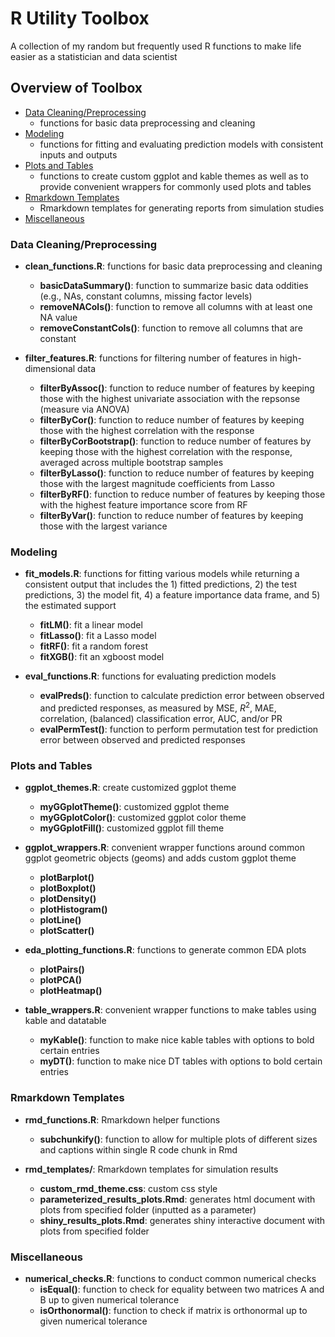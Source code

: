 # R Utility Toolbox

A collection of my random but frequently used R functions to make life easier as a statistician and data scientist

## Overview of Toolbox

* [Data Cleaning/Preprocessing](#data-cleaningpreprocessing)
	- functions for basic data preprocessing and cleaning
* [Modeling](#modeling)
	- functions for fitting and evaluating prediction models with consistent inputs and outputs
* [Plots and Tables](#plots-and-tables)
	- functions to create custom ggplot and kable themes as well as to provide convenient wrappers for commonly used plots and tables
* [Rmarkdown Templates](#rmarkdown-templates)
	- Rmarkdown templates for generating reports from simulation studies
* [Miscellaneous](#miscellaneous)
         

### Data Cleaning/Preprocessing

- **clean_functions.R**: functions for basic data preprocessing and cleaning
	- **basicDataSummary()**: function to summarize basic data oddities (e.g., NAs, constant columns, missing factor levels)
	- **removeNACols()**: function to remove all columns with at least one NA value
	- **removeConstantCols()**: function to remove all columns that are constant

- **filter_features.R**: functions for filtering number of features in high-dimensional data
	- **filterByAssoc()**: function to reduce number of features by keeping those with the highest univariate association with the repsonse (measure via ANOVA)
	- **filterByCor()**: function to reduce number of features by keeping those with the highest correlation with the response
	- **filterByCorBootstrap()**: function to reduce number of features by keeping those with the highest correlation with the response, averaged across multiple bootstrap samples
	- **filterByLasso()**: function to reduce number of features by keeping those with the largest magnitude coefficients from Lasso
	- **filterByRF()**: function to reduce number of features by keeping those with the highest feature importance score from RF
	- **filterByVar()**: function to reduce number of features by keeping those with the largest variance

### Modeling

- **fit_models.R**: functions for fitting various models while returning a consistent output that includes the 1) fitted predictions, 2) the test predictions, 3) the model fit, 4) a feature importance data frame, and 5) the estimated support
	- **fitLM()**: fit a linear model
	- **fitLasso()**: fit a Lasso model
	- **fitRF()**: fit a random forest
	- **fitXGB()**: fit an xgboost model

- **eval_functions.R**: functions for evaluating prediction models
	- **evalPreds()**: function to calculate prediction error between observed and predicted responses, as measured by MSE, $R^2$, MAE, correlation, (balanced) classification error, AUC, and/or PR
	- **evalPermTest()**: function to perform permutation test for prediction error between observed and predicted responses

### Plots and Tables

- **ggplot_themes.R**: create customized ggplot theme
	- **myGGplotTheme()**: customized ggplot theme
	- **myGGplotColor()**: customized ggplot color theme
	- **myGGplotFill()**: customized ggplot fill theme

- **ggplot_wrappers.R**: convenient wrapper functions around common ggplot geometric objects (geoms) and adds custom ggplot theme
	- **plotBarplot()**
	- **plotBoxplot()**
	- **plotDensity()**
	- **plotHistogram()**
	- **plotLine()**
	- **plotScatter()**

- **eda_plotting_functions.R**: functions to generate common EDA plots
	- **plotPairs()**
	- **plotPCA()**
	- **plotHeatmap()**

- **table_wrappers.R**: convenient wrapper functions to make tables using kable and datatable
	- **myKable()**: function to make nice kable tables with options to bold certain entries
	- **myDT()**: function to make nice DT tables with options to bold certain entries

### Rmarkdown Templates

- **rmd_functions.R**: Rmarkdown helper functions
	- **subchunkify()**: function to allow for multiple plots of different sizes and captions within single R code chunk in Rmd

- **rmd_templates/**: Rmarkdown templates for simulation results
	- **custom_rmd_theme.css**: custom css style
	- **parameterized_results_plots.Rmd**: generates html document with plots from specified folder (inputted as a parameter)
	- **shiny_results_plots.Rmd**: generates shiny interactive document with plots from specified folder

### Miscellaneous

- **numerical_checks.R**: functions to conduct common numerical checks
	- **isEqual()**: function to check for equality between two matrices A and B up to given numerical tolerance
	- **isOrthonormal()**: function to check if matrix is orthonormal up to given numerical tolerance





